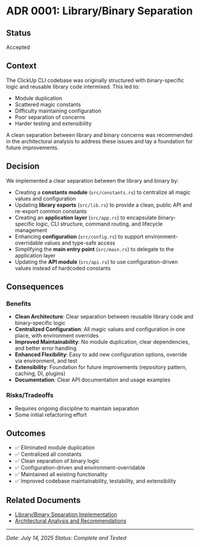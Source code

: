 # ADR 0001: Library/Binary Separation

## Status
Accepted

## Context

The ClickUp CLI codebase was originally structured with binary-specific logic and reusable library code intermixed. This led to:
- Module duplication
- Scattered magic constants
- Difficulty maintaining configuration
- Poor separation of concerns
- Harder testing and extensibility

A clean separation between library and binary concerns was recommended in the architectural analysis to address these issues and lay a foundation for future improvements.

## Decision

We implemented a clear separation between the library and binary by:

- Creating a **constants module** (`src/constants.rs`) to centralize all magic values and configuration
- Updating **library exports** (`src/lib.rs`) to provide a clean, public API and re-export common constants
- Creating an **application layer** (`src/app.rs`) to encapsulate binary-specific logic, CLI structure, command routing, and lifecycle management
- Enhancing **configuration** (`src/config.rs`) to support environment-overridable values and type-safe access
- Simplifying the **main entry point** (`src/main.rs`) to delegate to the application layer
- Updating the **API module** (`src/api.rs`) to use configuration-driven values instead of hardcoded constants

## Consequences

### Benefits
- **Clean Architecture**: Clear separation between reusable library code and binary-specific logic
- **Centralized Configuration**: All magic values and configuration in one place, with environment overrides
- **Improved Maintainability**: No module duplication, clear dependencies, and better error handling
- **Enhanced Flexibility**: Easy to add new configuration options, override via environment, and test
- **Extensibility**: Foundation for future improvements (repository pattern, caching, DI, plugins)
- **Documentation**: Clear API documentation and usage examples

### Risks/Tradeoffs
- Requires ongoing discipline to maintain separation
- Some initial refactoring effort

## Outcomes
- ✅ Eliminated module duplication
- ✅ Centralized all constants
- ✅ Clean separation of binary logic
- ✅ Configuration-driven and environment-overridable
- ✅ Maintained all existing functionality
- ✅ Improved codebase maintainability, testability, and extensibility

## Related Documents
- [Library/Binary Separation Implementation](../LIBRARY_BINARY_SEPARATION_IMPLEMENTATION.md)
- [Architectural Analysis and Recommendations](../ARCHITECTURAL_ANALYSIS_AND_RECOMMENDATIONS.md)

---

*Date: July 14, 2025*
*Status: Complete and Tested* 